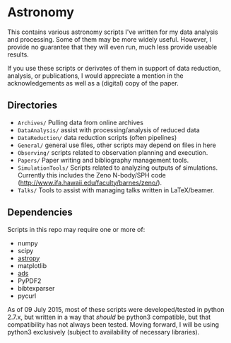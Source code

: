 # Astronomy

This contains various astronomy scripts I've written for my data analysis and processing.
Some of them may be more widely useful.
However, I provide no guarantee that they will even run, much less provide useable results.

If you use these scripts or derivates of them in support of data reduction, analysis, or publications, I would appreciate a mention in the acknowledgements as well as a (digital) copy of the paper.

## Directories

* `Archives/`		Pulling data from online archives
* `DataAnalysis/`		assist with processing/analysis of reduced data
* `DataReduction/`		data reduction scripts (often pipelines)
* `General/`		general use files, other scripts may depend on files in here
* `Observing/`		scripts related to observation planning and execution.
* `Papers/`			Paper writing and bibliography management tools.
* `SimulationTools/`	Scripts related to analyzing outputs of simulations. Currently this includes the Zeno N-body/SPH code (http://www.ifa.hawaii.edu/faculty/barnes/zeno/).
* `Talks/`			Tools to assist with managing talks written in LaTeX/beamer.

## Dependencies

Scripts in this repo may require one or more of:

* numpy
* scipy
* [astropy](http://www.astropy.org)
* matplotlib
* [ads](https://github.com/andycasey/ads)
* PyPDF2
* bibtexparser
* pycurl

As of 09 July 2015, most of these scripts were developed/tested in python 2.7.x, but written in a way that _should_ be python3 compatible, but that compatibility has not always been tested.
Moving forward, I will be using python3 exclusively (subject to availability of necessary libraries).
